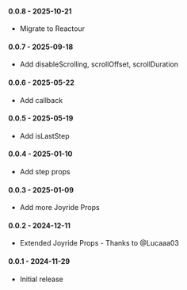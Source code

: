 #### 0.0.8 - 2025-10-21
* Migrate to Reactour
#### 0.0.7 - 2025-09-18
* Add disableScrolling, scrollOffset, scrollDuration
#### 0.0.6 - 2025-05-22
* Add callback
#### 0.0.5 - 2025-05-19
* Add isLastStep
#### 0.0.4 - 2025-01-10
* Add step props
#### 0.0.3 - 2025-01-09
* Add more Joyride Props
#### 0.0.2 - 2024-12-11
* Extended Joyride Props - Thanks to @Lucaaa03
#### 0.0.1 - 2024-11-29
* Initial release

